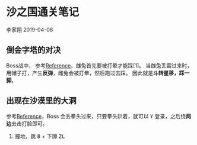 沙之国通关笔记
================
李家翔
2019-04-08

## 倒金字塔的对决

Boss战中，
参考[Reference](http://tv.duowan.com/1710/373131495748_2.html)，雌兔首先要被打晕才能踩\[1\]。
当雌兔丢雷过来时，用帽子打，产生**反弹**，雌兔会被打晕，然后跑过去踩。 因此就是**斗转星移，踩一脚**。

## 出现在沙漠里的大洞

参考[Reference](http://tv.duowan.com/1710/373131495748_3.html)，Boss
会丢拳头过来，只要拳头趴着，就可以 <kbd>Y</kbd> 登录，之后绕**两边**去击打脸即可。

1.  撞地，跳 <kbd>B</kbd> + 下蹲 <kbd>ZL</kbd>
